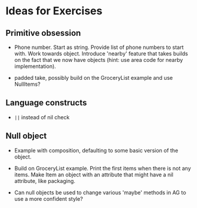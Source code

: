 Ideas for Exercises
===================

Primitive obsession
-------------------

- Phone number. Start as string. Provide list of phone numbers to start with.
  Work towards object. Introduce 'nearby' feature that takes builds on the fact
  that we now have objects (hint: use area code for nearby implementation).

- padded take, possibly build on the GroceryList example and use NullItems?

Language constructs
-------------------

- `||` instead of nil check

Null object
-----------

- Example with composition, defaulting to some basic version of the object.

- Build on GroceryList example. Print the first items when there is not any
  items. Make Item an object with an attribute that might have a nil
  attribute, like packaging.

- Can null objects be used to change various 'maybe' methods in AG to use a more
  confident style?
